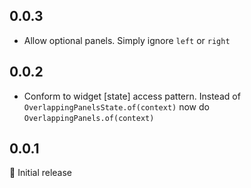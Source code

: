 ## 0.0.3

- Allow optional panels. Simply ignore `left` or `right`

## 0.0.2

- Conform to widget [state] access pattern. Instead of `OverlappingPanelsState.of(context)` now do `OverlappingPanels.of(context)`

## 0.0.1

🎉 Initial release
